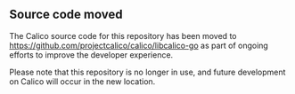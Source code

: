 ## Source code moved

The Calico source code for this repository has been moved to https://github.com/projectcalico/calico/libcalico-go as part of ongoing efforts to improve
the developer experience. 

Please note that this repository is no longer in use, and future development on Calico will occur in the new location.
